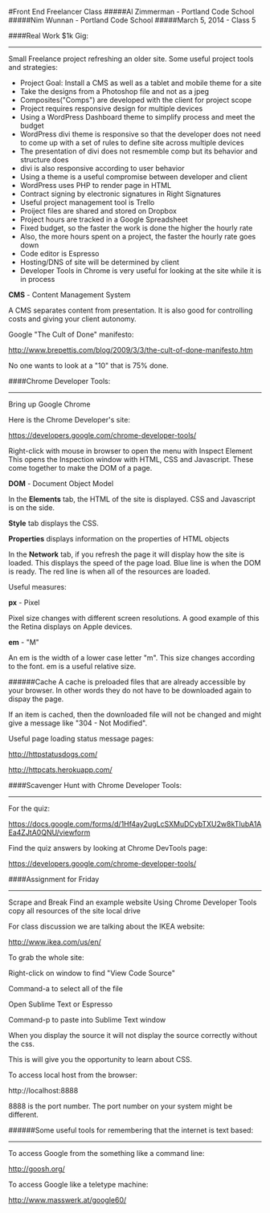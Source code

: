 #Front End Freelancer Class
#####Al Zimmerman - Portland Code School
#####Nim Wunnan - Portland Code School
#####March 5, 2014 - Class 5

####Real Work $1k Gig:
____________________________________________________________________________
Small Freelance project refreshing an older site.
Some useful project tools and strategies:

* Project Goal:  Install a CMS as well as a tablet and mobile theme for a site
* Take the designs from a Photoshop file and not as a jpeg
* Composites("Comps") are developed with the client for project scope
* Project requires responsive design for multiple devices
* Using a WordPress Dashboard theme to simplify process and meet the budget
* WordPress divi theme is responsive so that the developer does not  need to come up with a set of rules to define site across multiple devices
* The presentation of divi does not resmemble comp but its behavior and structure does
* divi is also responsive according to user behavior
* Using a theme is a useful compromise between developer and client
* WordPress uses PHP to render page in HTML
* Contract signing by electronic signatures in Right Signatures
* Useful project management tool is Trello
* Proiject files are shared and stored on Dropbox
* Project hours are tracked in a Google Spreadsheet
* Fixed budget, so the faster the work is done the higher the hourly rate
* Also, the more hours spent on a project, the faster the hourly rate goes down
* Code editor is Espresso
* Hosting/DNS of site will be determined by client
* Developer Tools in Chrome is very useful for looking at the site while it is in process

**CMS** - Content Management System

A CMS separates content from presentation.  It is also good for controlling costs and giving your client autonomy.


Google "The Cult of Done" manifesto:

http://www.brepettis.com/blog/2009/3/3/the-cult-of-done-manifesto.htm

No one wants to look at a "10" that is 75% done.


####Chrome Developer Tools:
____________________________________________________________________________

Bring up Google Chrome

Here is the Chrome Developer's site:

https://developers.google.com/chrome-developer-tools/

Right-click with mouse in browser to open the menu with Inspect Element
This opens the Inspection window with HTML, CSS and Javascript.  These come together to make the DOM of a page.

**DOM** - Document Object Model

In the **Elements** tab, the HTML of the site is displayed. CSS and Javascript is on the side.

**Style** tab displays the CSS.

**Properties** displays information on the properties of HTML objects

In the **Network** tab, if you refresh the page it will display how the site is loaded. This displays the speed of the page load.  Blue line is when the DOM is ready.  The red line is when all of the resources are loaded.

Useful measures:

**px** - Pixel 

Pixel size changes with different screen resolutions.  A good example of this the Retina displays on Apple devices.

**em** - "M"

An em is the width of a lower case letter "m".  This size changes according to the font. em is a useful relative size.

######Cache
A cache is preloaded files that are already accessible by your browser.  In other words they do not have to be downloaded again to dispay the page.

If an item is cached, then the downloaded file will not be changed and might give a message like "304 - Not Modified".

Useful page loading status message pages:

http://httpstatusdogs.com/

http://httpcats.herokuapp.com/


####Scavenger Hunt with Chrome Developer Tools:
____________________________________________________________________________

For the quiz:

https://docs.google.com/forms/d/1Hf4ay2ugLcSXMuDCybTXU2w8kTIubA1AEa4ZJtA0QNU/viewform

Find the quiz answers by looking at Chrome DevTools page:

https://developers.google.com/chrome-developer-tools/



####Assignment for Friday
____________________________________________________________________________

Scrape and Break
Find an example website
Using Chrome Developer Tools copy all resources of the site local drive

For class discussion we are talking about the IKEA website:

http://www.ikea.com/us/en/

To grab the whole site:

Right-click on window to find "View Code Source"

Command-a to select all of the file

Open Sublime Text or Espresso

Command-p to paste into Sublime Text window

When you display the source it will not display the source correctly without the css.

This is will give you the opportunity to learn about CSS.

To access local host from the browser:

http://localhost:8888

8888 is the port number.  The port number on your system might be different.


######Some useful tools for remembering that the internet is text based:
____________________________________________________________________________
To access Google from the something like a command line:

http://goosh.org/

To access Google like a teletype machine:

http://www.masswerk.at/google60/

      




